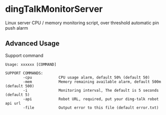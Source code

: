 # dingTalkMonitorServer
Linux server CPU / memory monitoring script, over threshold automatic pin push alarm





## Advanced Usage
Support command
```
Usage: xxxxxx [COMMAND]

SUPPORT COMMANDS:
        -cpu            CPU usage alarm, default 50% (default 50)
        -mem            Memory remaining available alarm, default 500m (default 500)
        -i              Monitoring interval, The default is 5 seconds (default 5)
        -api            Robot URL, required, put your ding-talk robot api url
        -file           Output error to this file (default error.txt)
```